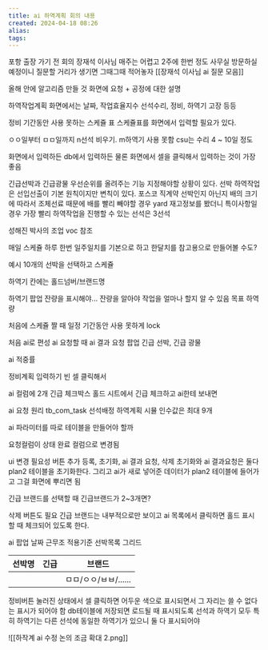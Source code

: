 ```yaml
---
title: ai 하역계획 회의 내용
created: 2024-04-18 08:26
alias:
tags:
---
```

포항 출장 가기 전 회의
장재석 이사님 
매주는 어렵고 2주에 한번 정도 사무실 방문하실 예정이니
질문할 거리가 생기면 그때그때 적어놓자
[[장재석 이사님 ai 질문 모음]]

올해 안에 알고리즘 만들 것
화면에 요청 + 공정에 대한 설명

하역작업계획 화면에서는
날짜, 
작업효율지수
선석수리, 정비, 하역기 고장 등등

정비 기간동안 사용 못하는 스케쥴 표
스케쥴표를 화면에서 입력할 필요가 있다.

ㅇㅇ일부터 ㅁㅁ일까지 n선석 비우기. m하역기 사용 못함
csu는 수리 4 ~ 10일 정도

화면에서 입력하든 db에서 입력하든
물론 화면에서 셀을 클릭해서 입력하는 것이 가장 좋음

긴급선박과 긴급광물
우선순위를 올려주는 기능
지정해야할 상황이 있다.
선박 하역작업은 선입선출이 기본 원칙이지만
변칙이 있다.
포스코 직계약 선박인지 아닌지
배의 크기에 따라서
조체선료 때문에 배를 빨리 빼야할 경우
yard 재고정보를 봤더니 특이사항일 경우
가장 빨리 하역작업을 진행할 수 있는 선석은 3선석

성해진 박사의 조업 voc 참조

매일 스케쥴 하루 한번
일주일치를 기본으로 하고
한달치를 참고용으로 만들어볼 수도?

예시 10개의 선박을 선택하고 스케쥴

하역기 칸에는 홀드넘버/브랜드명

하역기 팝업
잔량을 표시해야...
잔량을 알아야 작업을 얼마나 할지 알 수 있음
목표 하역량

처음에 스케쥴 짤 때
일정 기간동안 사용 못하게 lock

처음 ai로 편성
ai 요청할 때
ai 결과 요청 팝업
긴급 선박, 긴급 광물

ai 적중률

정비계획 입력하기
빈 셀 클릭해서

ai 컬럼에 2개
긴급 체크박스
홀드 시트에서 긴급 체크하고 ai한테 보내면

ai 요청 원리
tb_com_task
선석배정 하역계획 시뮬
인수값은 최대 9개

ai 파라미터를 따로 테이블을 만들어야 할까

요청컬럼이 상태 완료 컬럼으로 변경됨

ui 변경 필요성
버튼 추가
등록, 초기화, ai 결과 요청, 삭제
초기화와 ai 결과요청은 둘다 plan2 테이블을 초기화한다.
그리고 ai가 새로 넣어준 데이터가 plan2 테이블에 들어가고 그걸 화면에 뿌리면 됨

긴급 브랜드를 선택할 때 긴급브랜드가 2~3개면?

삭제 버튼도 필요
긴급 브랜드는 내부적으로만 보이고
ai 목록에서 클릭하면 홀드 표시할 때 체크되어 있도록 한다.

ai 팝업
날짜
근무조
적용기준
선박목록 그리드

| 선박명 | 긴급  | 브랜드             |
| --- | --- | --------------- |
|     |     | ㅁㅁ/ㅇㅇ/ㅂㅂ/...... |

정비버튼 눌러진 상태에서 
셀 클릭하면 어두운 색으로 표시되면서 그 자리는 쓸 수 없다는 표시가 되어야 함
db테이블에 저장되면 로드될 때 표시되도록
선석과 하역기 모두
특히 하역기는 다른 선석에 동일한 하역기가 있으니 둘 다 표시되어야


![[하작계 ai 수정 논의 조금 확대 2.png]]

